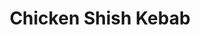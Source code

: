 ---
title: Chicken Shish Kebab
metadata:
  title: Chicken Shish Kebab
  course: Main
  servings: '4'
ingredients:
- name: paprika
  amount: 1 tsp
- name: black pepper
  amount: 1 tsp
- name: "tomato pur\xE9e"
  amount: 2 tbsp
- name: onion
  amount: '1'
- name: yogurt
  amount: 0.5 cups
- name: garlic
  amount: 2 cloves
- name: salt
  amount: 1 tsp
- name: vegetable oil
  amount: 3 tbsp
- name: chicken breasts
  amount: '2'
cookware:
- name: bowl
- name: bowl
- name: sieve
- name: wooden spoon
steps:
- description: Peel the onion, and garlic and then grate with a fine grater to make
    a pulp into a bowl.
- description: Pour the pulp, and any remaining juices, into another bowl through
    a sieve, using a wooden spoon to press out the juices from the pulp. Throw away
    the pulp once you've squeezed out all of the juice.
- description: "Now mix in the greek yogurt, vegetable oil, tomato pur\xE9e, black
    pepper, paprika, and salt."
- description: Dry the chicken breasts with paper towels, then cut into small bite-size
    chunks and add them to the marinade.
- description: Leave the chicken to marinate in the fridge overnight, or at least
    4 hours.
- description: The chicken can now be cooked on the BBQ, using the grill setting of
    your oven, or by putting the chicken on a tray in the oven for 30 minutes.

---